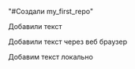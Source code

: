 "#Создали my_first_repo" 

Добавили текст

Добавили текст через веб браузер

Добавим текст локально 